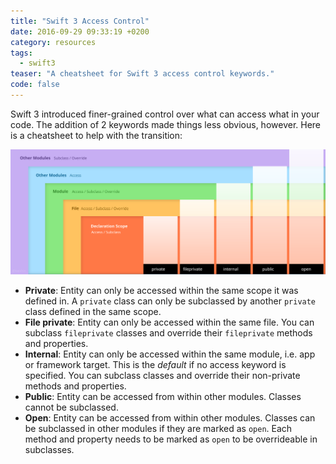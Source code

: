 ```yaml
---
title: "Swift 3 Access Control"
date: 2016-09-29 09:33:19 +0200
category: resources
tags:
  - swift3
teaser: "A cheatsheet for Swift 3 access control keywords."
code: false
---
```


Swift 3 introduced finer-grained control over what can access what in your code.
The addition of 2 keywords made things less obvious, however. Here is a
cheatsheet to help with the transition:

![Swift 3 access control keywords](/images/access-control-swift3.svg)

- **Private**: Entity can only be accessed within the same scope it was defined
in. A `private` class can only be subclassed by another `private` class defined
in the same scope.
- **File private**: Entity can only be accessed within the same file. You can
subclass `fileprivate` classes and override their `fileprivate` methods and
properties.
- **Internal**: Entity can only be accessed within the same module, i.e. app or
framework target. This is the *default* if no access keyword is specified. You
can subclass classes and override their non-private methods and properties.
- **Public**: Entity can be accessed from within other modules. Classes cannot
be subclassed.
- **Open**: Entity can be accessed from within other modules. Classes can be
subclassed in other modules if they are marked as `open`. Each method and
property needs to be marked as `open` to be overrideable in subclasses.

